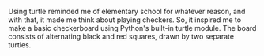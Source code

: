 Using turtle reminded me of elementary school for whatever reason, and with that, it made me think about playing checkers. 
So, it inspired me to make a basic checkerboard using Python's built-in turtle module. 
The board consists of alternating black and red squares, drawn by two separate turtles.

